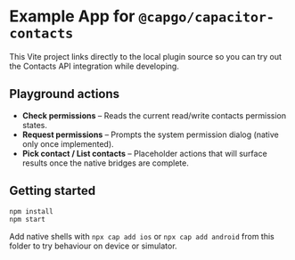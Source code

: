 # Example App for `@capgo/capacitor-contacts`

This Vite project links directly to the local plugin source so you can try out the Contacts API integration while developing.

## Playground actions

- **Check permissions** – Reads the current read/write contacts permission states.
- **Request permissions** – Prompts the system permission dialog (native only once implemented).
- **Pick contact / List contacts** – Placeholder actions that will surface results once the native bridges are complete.

## Getting started

```bash
npm install
npm start
```

Add native shells with `npx cap add ios` or `npx cap add android` from this folder to try behaviour on device or simulator.
